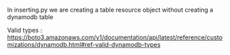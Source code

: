 In inserting.py we are creating a table resource object without creating a dynamodb table

Valid types : https://boto3.amazonaws.com/v1/documentation/api/latest/reference/customizations/dynamodb.html#ref-valid-dynamodb-types